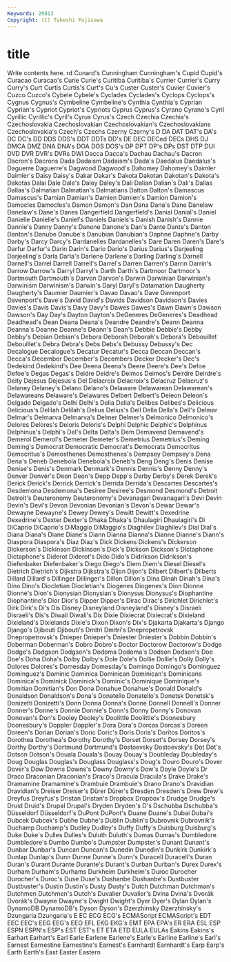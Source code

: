 ```yaml
---
Keywords: 20813 
Copyright: (C) Takeshi Fujisawa
---
```


# title

Write contents here.
rd Cunard's Cunningham Cunningham's Cupid Cupid's
Curacao Curacao's Curie Curie's Curitiba Curitiba's Currier Currier's Curry Curry's
Curt Curtis Curtis's Curt's Cu's Custer Custer's Cuvier Cuvier's Cuzco
Cuzco's Cybele Cybele's Cyclades Cyclades's Cyclops Cyclops's Cygnus Cygnus's Cymbeline
Cymbeline's Cynthia Cynthia's Cyprian Cyprian's Cypriot Cypriot's Cypriots Cyprus Cyprus's
Cyrano Cyrano's Cyril Cyrillic Cyrillic's Cyril's Cyrus Cyrus's Czech Czechia
Czechia's Czechoslovakia Czechoslovakian Czechoslovakian's Czechoslovakians Czechoslovakia's Czech's Czechs Czerny Czerny's
D DA DAT DAT's DA's DC DC's DD DDS DDS's
DDT DDTs DD's DE DEC DECed DECs DHS DJ DMCA
DMZ DNA DNA's DOA DOS DOS's DP DPT DP's DPs
DST DTP DUI DVD DVR DVR's DVRs DWI Dacca Dacca's
Dachau Dachau's Dacron Dacron's Dacrons Dada Dadaism Dadaism's Dada's Daedalus
Daedalus's Daguerre Daguerre's Dagwood Dagwood's Dahomey Dahomey's Daimler Daimler's Daisy
Daisy's Dakar Dakar's Dakota Dakotan Dakotan's Dakota's Dakotas Dalai Dale
Dale's Daley Daley's Dali Dalian Dalian's Dali's Dallas Dallas's Dalmatian
Dalmatian's Dalmatians Dalton Dalton's Damascus Damascus's Damian Damian's Damien Damien's
Damion Damion's Damocles Damocles's Damon Damon's Dan Dana Dana's Dane
Danelaw Danelaw's Dane's Danes Dangerfield Dangerfield's Danial Danial's Daniel Danielle
Danielle's Daniel's Daniels Daniels's Danish Danish's Dannie Dannie's Danny Danny's
Danone Danone's Dan's Dante Dante's Danton Danton's Danube Danube's Danubian
Danubian's Daphne Daphne's Darby Darby's Darcy Darcy's Dardanelles Dardanelles's Dare
Daren Daren's Dare's Darfur Darfur's Darin Darin's Dario Dario's Darius
Darius's Darjeeling Darjeeling's Darla Darla's Darlene Darlene's Darling Darling's Darnell
Darnell's Darrel Darrell Darrell's Darrel's Darren Darren's Darrin Darrin's Darrow
Darrow's Darryl Darryl's Darth Darth's Dartmoor Dartmoor's Dartmouth Dartmouth's Darvon
Darvon's Darwin Darwinian Darwinian's Darwinism Darwinism's Darwin's Daryl Daryl's Datamation
Daugherty Daugherty's Daumier Daumier's Davao Davao's Dave Davenport Davenport's Dave's
David David's Davids Davidson Davidson's Davies Davies's Davis Davis's Davy
Davy's Dawes Dawes's Dawn Dawn's Dawson Dawson's Day Day's Dayton
Dayton's DeGeneres DeGeneres's Deadhead Deadhead's Dean Deana Deana's Deandre Deandre's
Deann Deanna Deanna's Deanne Deanne's Deann's Dean's Debbie Debbie's Debby
Debby's Debian Debian's Debora Deborah Deborah's Debora's Debouillet Debouillet's Debra
Debra's Debs Debs's Debussy Debussy's Dec Decalogue Decalogue's Decatur Decatur's
Decca Deccan Deccan's Decca's December December's Decembers Decker Decker's Dec's
Dedekind Dedekind's Dee Deena Deena's Deere Deere's Dee's Defoe Defoe's
Degas Degas's Deidre Deidre's Deimos Deimos's Deirdre Deirdre's Deity Dejesus
Dejesus's Del Delacroix Delacroix's Delacruz Delacruz's Delaney Delaney's Delano Delano's
Delaware Delawarean Delawarean's Delawareans Delaware's Delawares Delbert Delbert's Deleon Deleon's
Delgado Delgado's Delhi Delhi's Delia Delia's Delibes Delibes's Delicious Delicious's
Delilah Delilah's Delius Delius's Dell Della Della's Dell's Delmar Delmar's
Delmarva Delmarva's Delmer Delmer's Delmonico Delmonico's Delores Delores's Deloris Deloris's
Delphi Delphic Delphic's Delphinus Delphinus's Delphi's Del's Delta Delta's Dem
Demavend Demavend's Demerol Demerol's Demeter Demeter's Demetrius Demetrius's Deming Deming's
Democrat Democratic Democrat's Democrats Democritus Democritus's Demosthenes Demosthenes's Dempsey Dempsey's
Dena Dena's Deneb Denebola Denebola's Deneb's Deng Deng's Denis Denise
Denise's Denis's Denmark Denmark's Dennis Dennis's Denny Denny's Denver Denver's
Deon Deon's Depp Depp's Derby Derby's Derek Derek's Derick Derick's
Derrick Derrick's Derrida Derrida's Descartes Descartes's Desdemona Desdemona's Desiree Desiree's
Desmond Desmond's Detroit Detroit's Deuteronomy Deuteronomy's Devanagari Devanagari's Devi Devin
Devin's Devi's Devon Devonian Devonian's Devon's Dewar Dewar's Dewayne Dewayne's
Dewey Dewey's Dewitt Dewitt's Dexedrine Dexedrine's Dexter Dexter's Dhaka Dhaka's
Dhaulagiri Dhaulagiri's Di DiCaprio DiCaprio's DiMaggio DiMaggio's Diaghilev Diaghilev's Dial
Dial's Diana Diana's Diane Diane's Diann Dianna Dianna's Dianne Dianne's
Diann's Diaspora Diaspora's Diaz Diaz's Dick Dickens Dickens's Dickerson Dickerson's
Dickinson Dickinson's Dick's Dickson Dickson's Dictaphone Dictaphone's Diderot Diderot's Dido
Dido's Didrikson Didrikson's Diefenbaker Diefenbaker's Diego Diego's Diem Diem's Diesel
Diesel's Dietrich Dietrich's Dijkstra Dijkstra's Dijon Dijon's Dilbert Dilbert's Dilberts
Dillard Dillard's Dillinger Dillinger's Dillon Dillon's Dina Dinah Dinah's Dina's
Dino Dino's Diocletian Diocletian's Diogenes Diogenes's Dion Dionne Dionne's Dion's
Dionysian Dionysian's Dionysus Dionysus's Diophantine Diophantine's Dior Dior's Dipper Dipper's
Dirac Dirac's Dirichlet Dirichlet's Dirk Dirk's Di's Dis Disney Disneyland
Disneyland's Disney's Disraeli Disraeli's Dis's Diwali Diwali's Dix Dixie Dixiecrat
Dixiecrat's Dixieland Dixieland's Dixielands Dixie's Dixon Dixon's Dix's Djakarta Djakarta's
Django Django's Djibouti Djibouti's Dmitri Dmitri's Dnepropetrovsk Dnepropetrovsk's Dnieper Dnieper's
Dniester Dniester's Dobbin Dobbin's Doberman Doberman's Dobro Dobro's Doctor Doctorow
Doctorow's Dodge Dodge's Dodgson Dodgson's Dodoma Dodoma's Dodson Dodson's Doe
Doe's Doha Doha's Dolby Dolby's Dole Dole's Dollie Dollie's Dolly
Dolly's Dolores Dolores's Domesday Domesday's Domingo Domingo's Dominguez Dominguez's Dominic
Dominica Dominican Dominican's Dominicans Dominica's Dominick Dominick's Dominic's Dominique Dominique's
Domitian Domitian's Don Dona Donahue Donahue's Donald Donald's Donaldson Donaldson's
Dona's Donatello Donatello's Donetsk Donetsk's Donizetti Donizetti's Donn Donna Donna's
Donne Donnell Donnell's Donner Donner's Donne's Donnie Donnie's Donn's Donny
Donny's Donovan Donovan's Don's Dooley Dooley's Doolittle Doolittle's Doonesbury Doonesbury's
Doppler Doppler's Dora Dora's Dorcas Dorcas's Doreen Doreen's Dorian Dorian's
Doric Doric's Doris Doris's Doritos Doritos's Dorothea Dorothea's Dorothy Dorothy's
Dorset Dorset's Dorsey Dorsey's Dorthy Dorthy's Dortmund Dortmund's Dostoevsky Dostoevsky's
Dot Dot's Dotson Dotson's Douala Douala's Douay Douay's Doubleday Doubleday's
Doug Douglas Douglas's Douglass Douglass's Doug's Douro Douro's Dover Dover's
Dow Downs Downs's Downy Downy's Dow's Doyle Doyle's Dr Draco
Draconian Draconian's Draco's Dracula Dracula's Drake Drake's Dramamine Dramamine's Drambuie
Drambuie's Drano Drano's Dravidian Dravidian's Dreiser Dreiser's Dürer Dürer's Dresden
Dresden's Drew Drew's Dreyfus Dreyfus's Dristan Dristan's Dropbox Dropbox's Drudge
Drudge's Druid Druid's Drupal Drupal's Dryden Dryden's D's Dschubba Dschubba's
Düsseldorf Düsseldorf's DuPont DuPont's Duane Duane's Dubai Dubai's Dubcek Dubcek's
Dubhe Dubhe's Dublin Dublin's Dubrovnik Dubrovnik's Duchamp Duchamp's Dudley Dudley's
Duffy Duffy's Duisburg Duisburg's Duke Duke's Dulles Dulles's Duluth Duluth's
Dumas Dumas's Dumbledore Dumbledore's Dumbo Dumbo's Dumpster Dumpster's Dunant Dunant's
Dunbar Dunbar's Duncan Duncan's Dunedin Dunedin's Dunkirk Dunkirk's Dunlap Dunlap's
Dunn Dunne Dunne's Dunn's Duracell Duracell's Duran Duran's Durant Durante
Durante's Durant's Durban Durban's Durex Durex's Durham Durham's Durhams Durkheim
Durkheim's Duroc Durocher Durocher's Duroc's Duse Duse's Dushanbe Dushanbe's Dustbuster
Dustbuster's Dustin Dustin's Dusty Dusty's Dutch Dutchman Dutchman's Dutchmen Dutchmen's
Dutch's Duvalier Duvalier's Dvina Dvina's Dvorák Dvorák's Dwayne Dwayne's Dwight
Dwight's Dyer Dyer's Dylan Dylan's DynamoDB DynamoDB's Dyson Dyson's Dzerzhinsky
Dzerzhinsky's Dzungaria Dzungaria's E EC ECG ECG's ECMAScript ECMAScript's EDT
EEC EEC's EEG EEG's EEO EFL EKG EKG's EMT EPA
EPA's ER ERA ESL ESP ESPN ESPN's ESP's EST EST's
ET ETA ETD EULA EULAs Eakins Eakins's Earhart Earhart's Earl
Earle Earlene Earlene's Earle's Earline Earline's Earl's Earnest Earnestine Earnestine's
Earnest's Earnhardt Earnhardt's Earp Earp's Earth Earth's East Easter Eastern
